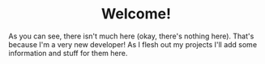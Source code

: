 <h1 style="text-align: center;">Welcome!</h1>
<p>As you can see, there isn't much here (okay, there's nothing here). That's because I'm a very new developer! As I flesh out my projects I'll add some information and stuff for them here.</p>
